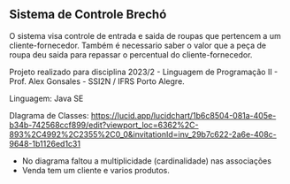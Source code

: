 ## Sistema de Controle Brechó

O sistema visa controle de entrada e saida de roupas que pertencem a um cliente-fornecedor.
Também é necessario saber o valor que a peça de roupa deu saida para repassar o percentual do cliente-fornecedor.

Projeto realizado para disciplina 2023/2 - Linguagem de Programação II - Prof. Alex Gonsales - SSI2N / IFRS Porto Alegre.

Linguagem: Java SE

DIagrama de Classes: https://lucid.app/lucidchart/1b6c8504-081a-405e-b34b-742568ccf899/edit?viewport_loc=6362%2C-893%2C4992%2C2355%2C0_0&invitationId=inv_29b7c622-2a6e-408c-9648-1b1126ed1c31

- No diagrama faltou a multiplicidade (cardinalidade) nas associações
- Venda tem um cliente e varios produtos.
